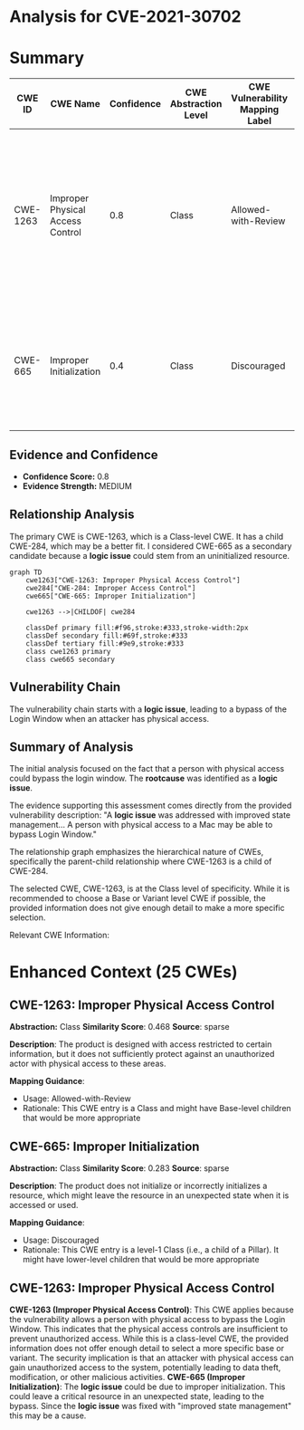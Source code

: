 # Analysis for CVE-2021-30702

# Summary
| CWE ID  | CWE Name  | Confidence | CWE Abstraction Level | CWE Vulnerability Mapping Label | CWE-Vulnerability Mapping Notes |
|-----------------|---------------------------------------------------|-------------------|--------------------------|------------------------------------|-------------------------------------------------------------------------------------------------------------------------------------------------|
| CWE-1263 | Improper Physical Access Control | 0.8 | Class | Allowed-with-Review | This is the Primary CWE due to physical access and the ability to bypass Login Window, but it is a Class and may have a better fitting Base or Variant child. |
| CWE-665 | Improper Initialization | 0.4 | Class | Discouraged | Secondary candidate. The **logic issue** may be due to improper initialization, which leads to an unexpected state. |

## Evidence and Confidence

*   **Confidence Score:** 0.8
*   **Evidence Strength:** MEDIUM

## Relationship Analysis
The primary CWE is CWE-1263, which is a Class-level CWE. It has a child CWE-284, which may be a better fit. I considered CWE-665 as a secondary candidate because a **logic issue** could stem from an uninitialized resource.

```mermaid
graph TD
    cwe1263["CWE-1263: Improper Physical Access Control"]
    cwe284["CWE-284: Improper Access Control"]
    cwe665["CWE-665: Improper Initialization"]
    
    cwe1263 -->|CHILDOF| cwe284
    
    classDef primary fill:#f96,stroke:#333,stroke-width:2px
    classDef secondary fill:#69f,stroke:#333
    classDef tertiary fill:#9e9,stroke:#333
    class cwe1263 primary
    class cwe665 secondary
```

## Vulnerability Chain
The vulnerability chain starts with a **logic issue**, leading to a bypass of the Login Window when an attacker has physical access.

## Summary of Analysis
The initial analysis focused on the fact that a person with physical access could bypass the login window. The **rootcause** was identified as a **logic issue**.

The evidence supporting this assessment comes directly from the provided vulnerability description: "A **logic issue** was addressed with improved state management... A person with physical access to a Mac may be able to bypass Login Window."

The relationship graph emphasizes the hierarchical nature of CWEs, specifically the parent-child relationship where CWE-1263 is a child of CWE-284.

The selected CWE, CWE-1263, is at the Class level of specificity. While it is recommended to choose a Base or Variant level CWE if possible, the provided information does not give enough detail to make a more specific selection.

Relevant CWE Information:

# Enhanced Context (25 CWEs)

## CWE-1263: Improper Physical Access Control
**Abstraction:** Class
**Similarity Score**: 0.468
**Source**: sparse

**Description**:
The product is designed with access restricted to certain information, but it does not sufficiently protect against an unauthorized actor with physical access to these areas.

**Mapping Guidance**:
- Usage: Allowed-with-Review
- Rationale: This CWE entry is a Class and might have Base-level children that would be more appropriate

## CWE-665: Improper Initialization
**Abstraction:** Class
**Similarity Score**: 0.283
**Source**: sparse

**Description**:
The product does not initialize or incorrectly initializes a resource, which might leave the resource in an unexpected state when it is accessed or used.

**Mapping Guidance**:
- Usage: Discouraged
- Rationale: This CWE entry is a level-1 Class (i.e., a child of a Pillar). It might have lower-level children that would be more appropriate

## CWE-1263: Improper Physical Access Control
**CWE-1263 (Improper Physical Access Control)**: This CWE applies because the vulnerability allows a person with physical access to bypass the Login Window. This indicates that the physical access controls are insufficient to prevent unauthorized access. While this is a class-level CWE, the provided information does not offer enough detail to select a more specific base or variant. The security implication is that an attacker with physical access can gain unauthorized access to the system, potentially leading to data theft, modification, or other malicious activities.
**CWE-665 (Improper Initialization)**: The **logic issue** could be due to improper initialization. This could leave a critical resource in an unexpected state, leading to the bypass. Since the **logic issue** was fixed with "improved state management" this may be a cause.